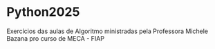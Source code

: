 # Python2025
Exercícios das aulas de Algoritmo ministradas pela Professora Michele Bazana pro curso de MECA - FIAP
